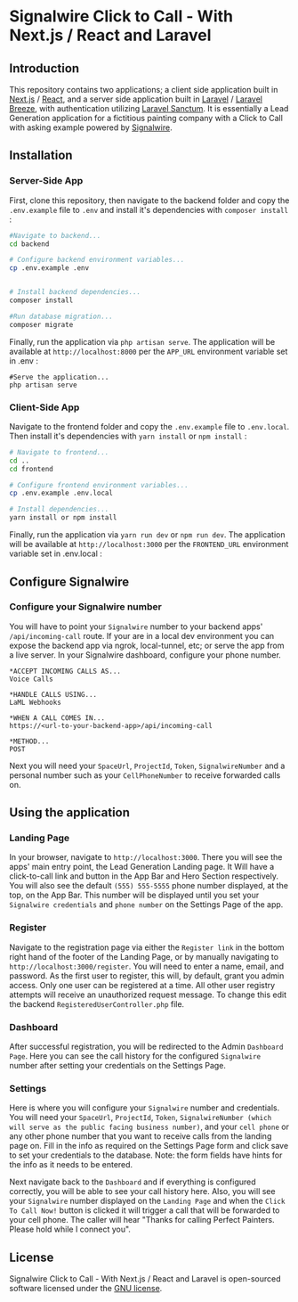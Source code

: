 # Signalwire Click to Call - With Next.js / React and Laravel

## Introduction

This repository contains two applications; a client side application built in [Next.js](https://nextjs.org) / [React](https://reactjs.org/), and a server side application built in [Laravel](https://laravel.com/) / [Laravel Breeze](https://laravel.com/docs/starter-kits), with authentication utilizing [Laravel Sanctum](https://laravel.com/docs/sanctum). It is essentially a Lead Generation application for a fictitious painting company with a Click to Call with asking example powered by [Signalwire](https://signalwire.com/).


## Installation

### Server-Side App

First, clone this repository, then navigate to the backend folder and copy the `.env.example` file to `.env` and install it's dependencies with `composer install` :

```bash
#Navigate to backend...
cd backend

# Configure backend environment variables...
cp .env.example .env


# Install backend dependencies...
composer install

#Run database migration...
composer migrate
```

Finally, run the application via `php artisan serve`. The application will be available at `http://localhost:8000` per the `APP_URL` environment variable set in .env :

```
#Serve the application...
php artisan serve
```


### Client-Side App

Navigate to the frontend folder and copy the `.env.example` file to `.env.local`. Then install it's dependencies with `yarn install` or `npm install` :

```bash
# Navigate to frontend...
cd ..
cd frontend

# Configure frontend environment variables...
cp .env.example .env.local

# Install dependencies...
yarn install or npm install
```

Finally, run the application via `yarn run dev` or `npm run dev`. The application will be available at `http://localhost:3000` per the `FRONTEND_URL` environment variable set in .env.local :



## Configure Signalwire
### Configure your Signalwire number
You will have to point your `Signalwire` number to your backend apps' `/api/incoming-call` route. If your are in a local dev environment you can expose the backend app via ngrok, local-tunnel, etc; or serve the app from a live server.
In your Signalwire dashboard, configure your phone number.
```
*ACCEPT INCOMING CALLS AS...
Voice Calls

*HANDLE CALLS USING...
LaML Webhooks

*WHEN A CALL COMES IN...
https://<url-to-your-backend-app>/api/incoming-call

*METHOD...
POST
```
Next you will need your `SpaceUrl`, `ProjectId`, `Token`, `SignalwireNumber` and a personal number such as your `CellPhoneNumber` to receive forwarded calls on.
## Using the application

### Landing Page
In your browser, navigate to `http://localhost:3000`. There you will see the apps' main entry point, the Lead Generation Landing page. It Will have a click-to-call link and button in the App Bar and  Hero Section respectively. You will also see the default `(555) 555-5555` phone number displayed, at the top, on the App Bar. This number will be displayed until you set your `Signalwire credentials` and `phone number` on the Settings Page of the app.

### Register
Navigate to the registration page via either the `Register link` in the bottom right hand of the footer of the Landing Page, or by manually navigating to `http://localhost:3000/register`. You will need to enter a name, email, and password. As the first user to register, this will, by default, grant you admin access. Only one user can be registered at a time. All other user registry attempts will receive an unauthorized request message. To change this edit the backend `RegisteredUserController.php` file.

### Dashboard
After successful registration, you will be redirected to the Admin `Dashboard Page`. Here you can see the call history for the configured `Signalwire` number after setting your credentials on the Settings Page.

### Settings
Here is where you will configure your  `Signalwire` number and credentials. You will need your `SpaceUrl`, `ProjectId`, `Token`, `SignalwireNumber (which will serve as the public facing business number)`, and your `cell phone` or any other phone number that you want to receive calls from the landing page on. Fill in the info as required on the Settings Page form and click save to set your credentials to the database. Note: the form fields have hints for the info as it needs to be entered.

Next navigate back to the `Dashboard` and if everything is configured correctly, you will be able to see your call history here. Also, you will see your `Signalwire` number displayed on the `Landing Page` and when the `Click To Call Now!` button is clicked it will trigger a call that will be forwarded to your cell phone. The caller will hear "Thanks for calling Perfect Painters. Please hold while I connect you".

## License

Signalwire Click to Call - With Next.js / React and Laravel is open-sourced software licensed under the [GNU license](LICENSE.md).
